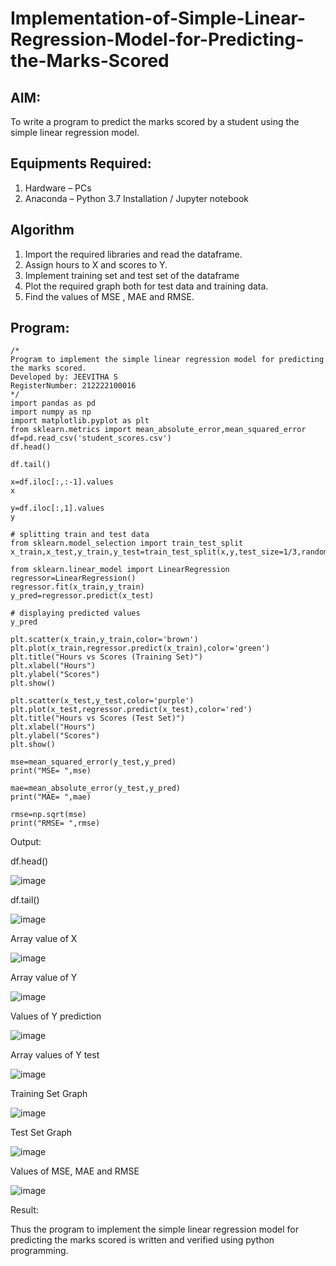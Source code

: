 # Implementation-of-Simple-Linear-Regression-Model-for-Predicting-the-Marks-Scored

## AIM:
To write a program to predict the marks scored by a student using the simple linear regression model.

## Equipments Required:
1. Hardware – PCs
2. Anaconda – Python 3.7 Installation / Jupyter notebook

## Algorithm
1. Import the required libraries and read the dataframe.
2. Assign hours to X and scores to Y.
3. Implement training set and test set of the dataframe
4. Plot the required graph both for test data and training data.
5. Find the values of MSE , MAE and RMSE.
## Program:
```
/*
Program to implement the simple linear regression model for predicting the marks scored.
Developed by: JEEVITHA S
RegisterNumber: 212222100016  
*/
import pandas as pd
import numpy as np
import matplotlib.pyplot as plt
from sklearn.metrics import mean_absolute_error,mean_squared_error
df=pd.read_csv('student_scores.csv')
df.head()

df.tail()

x=df.iloc[:,:-1].values
x

y=df.iloc[:,1].values
y

# splitting train and test data
from sklearn.model_selection import train_test_split
x_train,x_test,y_train,y_test=train_test_split(x,y,test_size=1/3,random_state=0)

from sklearn.linear_model import LinearRegression
regressor=LinearRegression()
regressor.fit(x_train,y_train)
y_pred=regressor.predict(x_test)

# displaying predicted values
y_pred

plt.scatter(x_train,y_train,color='brown')
plt.plot(x_train,regressor.predict(x_train),color='green')
plt.title("Hours vs Scores (Training Set)")
plt.xlabel("Hours")
plt.ylabel("Scores")
plt.show()

plt.scatter(x_test,y_test,color='purple')
plt.plot(x_test,regressor.predict(x_test),color='red')
plt.title("Hours vs Scores (Test Set)")
plt.xlabel("Hours")
plt.ylabel("Scores")
plt.show()

mse=mean_squared_error(y_test,y_pred)
print("MSE= ",mse)

mae=mean_absolute_error(y_test,y_pred)
print("MAE= ",mae)

rmse=np.sqrt(mse)
print("RMSE= ",rmse)
```

Output:



df.head()

![image](https://github.com/Jeevithha/Implementation-of-Simple-Linear-Regression-Model-for-Predicting-the-Marks-Scored/assets/123623197/e6660457-7c4e-46c9-914a-ab287232f32c)

df.tail()

![image](https://github.com/Jeevithha/Implementation-of-Simple-Linear-Regression-Model-for-Predicting-the-Marks-Scored/assets/123623197/82a6c704-534c-48d3-930c-e6ba4724613d)


Array value of X

![image](https://github.com/Jeevithha/Implementation-of-Simple-Linear-Regression-Model-for-Predicting-the-Marks-Scored/assets/123623197/d1b0480e-0a5c-4011-b0eb-b80198decce6)


Array value of Y

![image](https://github.com/Jeevithha/Implementation-of-Simple-Linear-Regression-Model-for-Predicting-the-Marks-Scored/assets/123623197/63b418ad-fa05-45c8-a696-dfaeb71db6c8)


Values of Y prediction

![image](https://github.com/Jeevithha/Implementation-of-Simple-Linear-Regression-Model-for-Predicting-the-Marks-Scored/assets/123623197/0303b5d2-ae86-4f13-b755-323de3d3ce7e)


Array values of Y test

![image](https://github.com/Jeevithha/Implementation-of-Simple-Linear-Regression-Model-for-Predicting-the-Marks-Scored/assets/123623197/31b3e922-9142-4d0b-acab-55f880473428)


Training Set Graph

![image](https://github.com/Jeevithha/Implementation-of-Simple-Linear-Regression-Model-for-Predicting-the-Marks-Scored/assets/123623197/ff8d3c4b-0043-4a0e-8b24-b532c0cd40d0)


Test Set Graph

![image](https://github.com/Jeevithha/Implementation-of-Simple-Linear-Regression-Model-for-Predicting-the-Marks-Scored/assets/123623197/1021b83d-20fc-4374-bb3e-55c8ad607c66)

Values of MSE, MAE and RMSE

![image](https://github.com/Jeevithha/Implementation-of-Simple-Linear-Regression-Model-for-Predicting-the-Marks-Scored/assets/123623197/d629eb9b-e832-444d-bc19-969b152cb04c)



Result:

Thus the program to implement the simple linear regression model for predicting the marks scored is written and verified using python programming.
